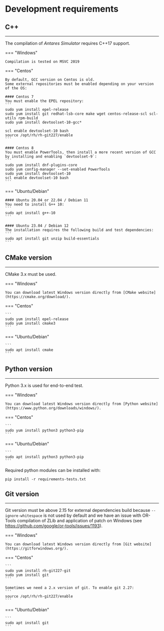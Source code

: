 # Development requirements

## C++
--------------------
The compilation of *Antares Simulator* requires C++17 support.

=== "Windows"

    Compilation is tested on MSVC 2019

=== "Centos"

    By default, GCC version on Centos is old.
    Some external repositories must be enabled depending on your version of the OS:

    #### Centos 7
    You must enable the EPEL repository:
    ```
    sudo yum install epel-release
    sudo yum install git redhat-lsb-core make wget centos-release-scl scl-utils rpm-build
    sudo yum install devtoolset-10-gcc*
    
    scl enable devtoolset-10 bash
    source /opt/rh/rh-git227/enable
    ```
    
    #### Centos 8
    You must enable PowerTools, then install a more recent version of GCC by installing and enabling `devtoolset-9`:
    ```
    sudo yum install dnf-plugins-core
    sudo yum config-manager --set-enabled PowerTools
    sudo yum install devtoolset-10
    scl enable devtoolset-10 bash
    ```

=== "Ubuntu/Debian"

    #### Ubuntu 20.04 or 22.04 / Debian 11
    You need to install G++ 10:
    ``` 
    sudo apt install g++-10
    ```
    
    #### Ubuntu 23.04 / Debian 12
    The installation requires the following build and test dependencies:
    ```
    sudo apt install git unzip build-essentials
    ```

## CMake version
--------------------
CMake 3.x must be used.

=== "Windows"

    You can download latest Windows version directly from [CMake website](https://cmake.org/download/).
=== "Centos"

    ```
    sudo yum install epel-release
    sudo yum install cmake3
    ```
=== "Ubuntu/Debian"

    ```
    sudo apt install cmake
    ```
## Python version
--------------------
Python 3.x is used for end-to-end test.

=== "Windows"

    You can download latest Windows version directly from [Python website](https://www.python.org/downloads/windows/).

=== "Centos"

    ```
    sudo yum install python3 python3-pip
    ```

=== "Ubuntu/Debian"

    ```
    sudo apt install python3 python3-pip
    ```

Required python modules can be installed with:
```
pip install -r requirements-tests.txt
```

## Git version
--------------------
Git version must be above 2.15 for external dependencies build because `--ignore-whitespace` is not used by default and we have an issue with OR-Tools compilation of ZLib and application of patch on Windows (see https://github.com/google/or-tools/issues/1193).

=== "Windows"

    You can download latest Windows version directly from [Git website](https://gitforwindows.org/).

=== "Centos"

    ```
    sudo yum install rh-git227-git
    sudo yum install git
    ```
    
    Sometimes we need a 2.x version of git. To enable git 2.27:
    ```
    source /opt/rh/rh-git227/enable
    ```
    
=== "Ubuntu/Debian"

    ```
    sudo apt install git
    ```
